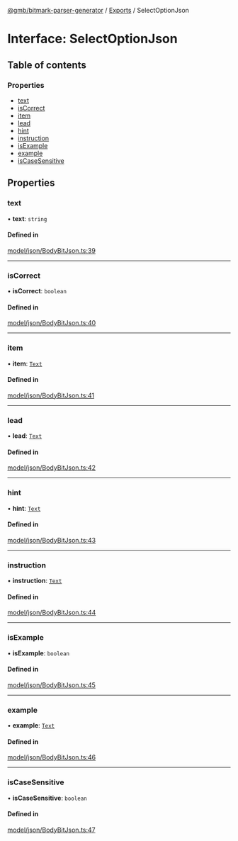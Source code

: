 [@gmb/bitmark-parser-generator](../API.md) / [Exports](../modules.md) / SelectOptionJson

# Interface: SelectOptionJson

## Table of contents

### Properties

- [text](SelectOptionJson.md#text)
- [isCorrect](SelectOptionJson.md#isCorrect)
- [item](SelectOptionJson.md#item)
- [lead](SelectOptionJson.md#lead)
- [hint](SelectOptionJson.md#hint)
- [instruction](SelectOptionJson.md#instruction)
- [isExample](SelectOptionJson.md#isExample)
- [example](SelectOptionJson.md#example)
- [isCaseSensitive](SelectOptionJson.md#isCaseSensitive)

## Properties

### text

• **text**: `string`

#### Defined in

[model/json/BodyBitJson.ts:39](https://github.com/getMoreBrain/bitmark-parser-generator/blob/7c62fdc/src/model/json/BodyBitJson.ts#L39)

___

### isCorrect

• **isCorrect**: `boolean`

#### Defined in

[model/json/BodyBitJson.ts:40](https://github.com/getMoreBrain/bitmark-parser-generator/blob/7c62fdc/src/model/json/BodyBitJson.ts#L40)

___

### item

• **item**: [`Text`](../modules.md#Text)

#### Defined in

[model/json/BodyBitJson.ts:41](https://github.com/getMoreBrain/bitmark-parser-generator/blob/7c62fdc/src/model/json/BodyBitJson.ts#L41)

___

### lead

• **lead**: [`Text`](../modules.md#Text)

#### Defined in

[model/json/BodyBitJson.ts:42](https://github.com/getMoreBrain/bitmark-parser-generator/blob/7c62fdc/src/model/json/BodyBitJson.ts#L42)

___

### hint

• **hint**: [`Text`](../modules.md#Text)

#### Defined in

[model/json/BodyBitJson.ts:43](https://github.com/getMoreBrain/bitmark-parser-generator/blob/7c62fdc/src/model/json/BodyBitJson.ts#L43)

___

### instruction

• **instruction**: [`Text`](../modules.md#Text)

#### Defined in

[model/json/BodyBitJson.ts:44](https://github.com/getMoreBrain/bitmark-parser-generator/blob/7c62fdc/src/model/json/BodyBitJson.ts#L44)

___

### isExample

• **isExample**: `boolean`

#### Defined in

[model/json/BodyBitJson.ts:45](https://github.com/getMoreBrain/bitmark-parser-generator/blob/7c62fdc/src/model/json/BodyBitJson.ts#L45)

___

### example

• **example**: [`Text`](../modules.md#Text)

#### Defined in

[model/json/BodyBitJson.ts:46](https://github.com/getMoreBrain/bitmark-parser-generator/blob/7c62fdc/src/model/json/BodyBitJson.ts#L46)

___

### isCaseSensitive

• **isCaseSensitive**: `boolean`

#### Defined in

[model/json/BodyBitJson.ts:47](https://github.com/getMoreBrain/bitmark-parser-generator/blob/7c62fdc/src/model/json/BodyBitJson.ts#L47)
